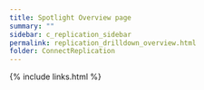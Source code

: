 ```yaml
---
title: Spotlight Overview page
summary: ""
sidebar: c_replication_sidebar
permalink: replication_drilldown_overview.html
folder: ConnectReplication
---
```





{% include links.html %}

